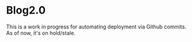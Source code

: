 # Blog2.0
 
This is a work in progress for automating deployment via Github commits. As of now, it's on hold/stale. 
